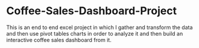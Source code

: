 # Coffee-Sales-Dashboard-Project

This is an end to end excel project in which I gather and transform the data and then use pivot tables charts in order to analyze it and then build an interactive coffee sales dashboard from it.

